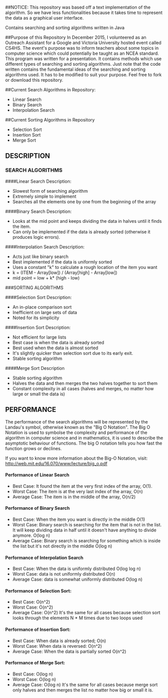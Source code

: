 ##NOTICE:
This repository was based off a text implementation of the algorithm. So we have less functionalities because it takes time to represent the data as a graphical user interface.

Contains searching and sorting algorithms written in Java

##Purpose of this Repository
In December 2015, I volunteered as an Outreach Assistant for a Google and Victoria University hosted event called CS4HS. 
The event's purpose was to inform teachers about some topics in computer science which could potentially be taught as an NCEA standard.
This program was written for a presentation. It contains methods which use different types of searching and sorting algorithms. 
Just note that the code written contains the fundamental ideas of the searching and sorting algorithms used. It has to be modified to suit 
your purpose. Feel free to fork or download this repository.

##Current Search Algorithms in Repository:
- Linear Search
- Binary Search
- Interpolation Search

##Current Sorting Algorithms in Repository
- Selection Sort
- Insertion Sort
- Merge Sort

## DESCRIPTION

### SEARCH ALGORITHMS

####Linear Search Description:

- Slowest form of searching algorithm
- Extremely simple to implement
- Searches all the elements one by one from the beginning of the array

####Binary Search Description:
- Looks at the mid point and keeps dividing the data in halves until it finds the item.
- Can only be implemented if the data is already sorted (otherwise it produces logic errors).

####Interpolation Search Description:
- Acts just like binary search
- Best implemented if the data is uniformly sorted
- Uses a constant "k" to calculate a rough location of the item you want
- k = (ITEM - Array[low]) / (Array[high] - Array[low])
- mid point = low + k* (high - low)

###SORTING ALGORITHMS

####Selection Sort Description:
- An in-place comparison sort
- Inefficient on large sets of data
- Noted for its simplicity

####Insertion Sort Description:
- Not efficient for large lists
- Best case is when the data is already sorted
- Best used when the data is almost sorted
- It's slightly quicker than selection sort due to its early exit.
- Stable sorting algorithm

####Merge Sort Description
- Stable sorting algorithm
- Halves the data and then merges the two halves together to sort them
- Constant complexity in all cases (halves and merges, no matter how large or small the data is)

## PERFORMANCE
The performance of the search algorithms will be represented by the Landau's symbol, otherwise known as the "Big O Notation". The Big O Notation is used to symbolse the complexity and performance of the algorithm in computer science and in mathematics, it is used to describe the asymptotic behaviour of functions. The big O notation tells you how fast the function grows or declines. 

If you want to know more information about the Big-O Notation, visit:
http://web.mit.edu/16.070/www/lecture/big_o.pdf

#### Performance of Linear Search

- Best Case: It found the item at the very first index of the array, O(1).
- Worst Case: The item is at the very last index of the array, O(n)
- Average Case: The item is in the middle of the array, O(n/2)

#### Performance of Binary Search
- Best Case: When the item you want is directly in the middle O(1)
- Worst Case: Binary search is searching for the item that is not in the list. It will keep dividing data in half until it doesn't have anything to divide anymore. O(log n)
- Average Case: Binary search is searching for something which is inside the list but it's not directly in the middle O(log n)

#### Performance of Interpolation Search
- Best Case: When the data is uniformly distributed O(log log n)
- Worst Case: data is not uniformly distributed O(n)
- Average Case: data is somewhat uniformly distributed O(log n)

#### Performance of Selection Sort:
- Best Case: O(n^2)
- Worst Case: O(n^2)
- Average Case: O(n^2)
It's the same for all cases because selection sort looks through the elements N * M times due to two loops used

#### Performance of Insertion Sort:
- Best Case: When data is already sorted; O(n)
- Worst Case: When data is reversed: O(n^2)
- Average Case: When the data is partially sorted O(n^2)

#### Performance of Merge Sort:
- Best Case: O(log n)
- Worst Case: O(log n)
- Average Case: O(log n)
It's the same for all cases because merge sort only halves and then merges the list no matter how big or small it is.
